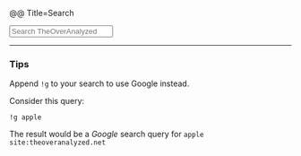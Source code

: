@@ Title=Search  

<form method="get" id="search" action="http://duckduckgo.com/">
   <input type="hidden" name="sites"value="http://www.theoveranalyzed.net"/>
   <input type="hidden" name="kz" value="1"/>
   <input type="hidden" name="kc" value="1"/>
   <input type="hidden" name="kaf" value="1"/>
   <input type="hidden" name="kac" value="1"/>
   <input type="hidden" name="kh" value="1"/>
   <input type="hidden" name="kp" value="-1"/>
   <input type="hidden" name="k1" value="-1"/>
   <input type="text" name="q" maxlength="300" placeholder="Search TheOverAnalyzed"/>
   <input type="submit" value="DuckDuckGo Search" style="visibility: hidden;" />
</form>

<hr class="long" />

### Tips

Append `!g` to your search to use Google instead.

Consider this query:

```
!g apple
```

The result would be a *Google* search query for `apple site:theoveranalyzed.net`
